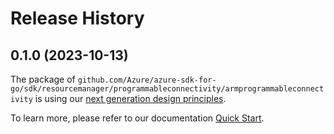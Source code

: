 # Release History

## 0.1.0 (2023-10-13)

The package of `github.com/Azure/azure-sdk-for-go/sdk/resourcemanager/programmableconnectivity/armprogrammableconnectivity` is using our [next generation design principles](https://azure.github.io/azure-sdk/general_introduction.html).

To learn more, please refer to our documentation [Quick Start](https://aka.ms/azsdk/go/mgmt).